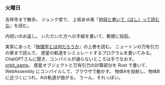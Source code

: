 ### 火曜日

吉祥寺まで散歩。
ジュンク堂で、
上坂あゆ美『[地球と書いて〈ほし〉って読むな](https://www.amazon.co.jp/%E5%9C%B0%E7%90%83%E3%81%A8%E6%9B%B8%E3%81%84%E3%81%A6%E3%80%88%E3%81%BB%E3%81%97%E3%80%89%E3%81%A3%E3%81%A6%E8%AA%AD%E3%82%80%E3%81%AA-%E4%B8%8A%E5%9D%82-%E3%81%82%E3%82%86%E7%BE%8E/dp/4163919228)』を読む。

内祝いのお返し。
いただいた方への手紙を書いて、郵便に投函。

実家にあった『[物理学とは何だろうか](https://www.amazon.co.jp/%E7%89%A9%E7%90%86%E5%AD%A6%E3%81%A8%E3%81%AF%E4%BD%95%E3%81%A0%E3%82%8D%E3%81%86%E3%81%8B%E3%80%88%E4%B8%8A%E3%80%89-%E5%B2%A9%E6%B3%A2%E6%96%B0%E6%9B%B8-%E6%9C%9D%E6%B0%B8-%E6%8C%AF%E4%B8%80%E9%83%8E/dp/4004200857)』の上巻を読む。
ニュートンの万有引力の章まで読んで、
惑星の軌道をシミュレートするプログラムを書いてみる。
ChatGPTさんに聞き、コンパイルが通らないところは手でなおす。
[orbit_game](https://github.com/toasa/orbit_game)。
惑星オブジェクトと万有引力の計算部分を Rust で書いて、
WebAssembly にコンパイルして、ブラウザで動かす。
物体Aを投射し、物体Bに近づくにつれ、Aの軌道が曲がる。
うーん、それっぽい。
